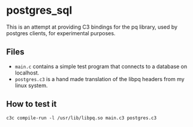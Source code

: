 # postgres_sql
This is an attempt at providing C3 bindings for the pq library, used by postgres
clients, for experimental purposes.

## Files
- `main.c` contains a simple test program that connects to a database on
  localhost.
- `postgres.c3` is a hand made translation of the libpq headers from my linux
  system.

## How to test it
```
c3c compile-run -l /usr/lib/libpq.so main.c3 postgres.c3
```
